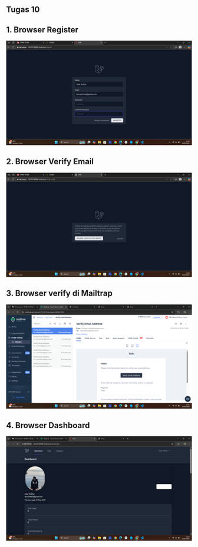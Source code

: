 ## Tugas 10

## 1. Browser Register

![alt text](screenshot/tugas10/register.png)

## 2. Browser Verify Email

![alt text](screenshot/tugas10/verify.png)

## 3. Browser verify di Mailtrap

![alt text](screenshot/tugas10/notifverifymailtrap.png)

## 4. Browser Dashboard

![alt text](screenshot/tugas10/dashbord.png)
